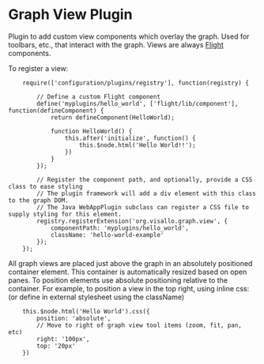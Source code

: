 Graph View Plugin
=================

Plugin to add custom view components which overlay the graph. Used for toolbars, etc., that interact with the graph.
Views are always [Flight](https://github.com/flightjs/flight) components.

To register a view:

        require(['configuration/plugins/registry'], function(registry) {

            // Define a custom Flight component
            define('myplugins/hello_world', ['flight/lib/component'], function(defineComponent) {
                return defineComponent(HelloWorld);

                function HelloWorld() {
                    this.after('initialize', function() {
                        this.$node.html('Hello World!!');
                    })
                }
            });

            // Register the component path, and optionally, provide a CSS class to ease styling
            // The plugin framework will add a div element with this class to the graph DOM.
            // The Java WebAppPlugin subclass can register a CSS file to supply styling for this element.
            registry.registerExtension('org.visallo.graph.view', {
                componentPath: 'myplugins/hello_world',
                className: 'hello-world-example'
            });
        });

All graph views are placed just above the graph in an absolutely positioned container element. This container is automatically resized based on open panes. To position elements use absolute positioning relative to the container. For example, to position a view in the top right, using inline css: (or define in external stylesheet using the className)

        this.$node.html('Hello World').css({
            position: 'absolute',
            // Move to right of graph view tool items (zoom, fit, pan, etc)
            right: '100px',
            top: '20px'
        })


